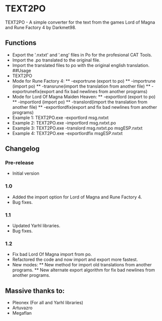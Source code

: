 # TEXT2PO
TEXT2PO - A simple converter for the text from the games Lord of Magna and Rune Factory 4 by Darkmet98.
## Functions
* Export the '.nxtxt' and '.eng' files in Po for the profesional CAT Tools.
* Import the .po translated to the original file.
* Import the translated files to po with the original english translation.
##Usage 
* TEXT2PO <mode> <file1> <file2>
* Mode for Rune Factory 4:
** -exportrune (export to po)
** -importrune (import po)
** -transrune(import the translation from another file)
** -exportrunefix(export and fix bad newlines from another programs)
* Mode for Lord Of Magna Maiden Heaven:
** -exportlord (export to po)
** -importlord (import po)
** -translord(import the translation from another file)
** -exportlordfix(export and fix bad newlines from another programs)
* Example 1: TEXT2PO.exe -exportlord msg.nxtxt
* Example 2: TEXT2PO.exe -importlord msg.nxtxt.po
* Example 3: TEXT2PO.exe -translord msg.nxtxt.po msgESP.nxtxt
* Example 4: TEXT2PO.exe -exportlordfix msgESP.nxtxt
## Changelog
### Pre-release
* Initial version
### 1.0
* Added the import option for Lord of Magna and Rune Factory 4.
* Bug fixes.
### 1.1
* Updated Yarhl libraries.
* Bug fixes.
### 1.2
* Fix bad Lord Of Magna import from po.
* Refactored the code and now import and export more fastest.
* New modes:
** New method for import old translations from another programs.
** New alternate export algorithm for fix bad newlines from another programs.
## Massive thanks to:
* Pleonex (For all and Yarhl libraries)
* Artuvazro
* Megaflan